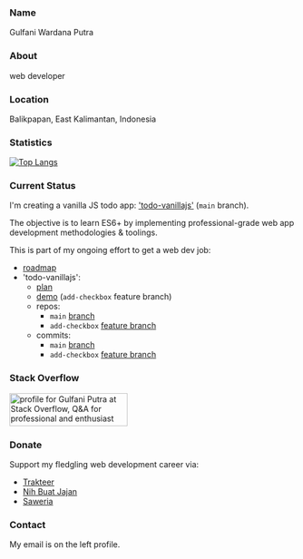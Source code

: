 ### Name

Gulfani Wardana Putra

### About

web developer

### Location

Balikpapan, East Kalimantan, Indonesia

### Statistics

[![Top Langs](https://github-readme-stats.vercel.app/api/top-langs/?username=gulfaniputra)](https://github.com/anuraghazra/github-readme-stats)

### Current Status

I'm creating a vanilla JS todo app: ['todo-vanillajs'](https://github.com/gulfaniputra/todo-vanillajs) (`main` branch). 

The objective is to learn ES6+ by implementing professional-grade web app development methodologies & toolings.

This is part of my ongoing effort to get a web dev job:

- [roadmap](https://gist.github.com/gulfaniputra/75b6b13f6d25b6aafd7cbcb236ab35da)
- 'todo-vanillajs':
  - [plan](https://gist.github.com/gulfaniputra/1ae2b68115cf8df5a614dbfe42e85ed6)
  - [demo](https://gulfaniputra.github.io/todo-vanillajs/) (`add-checkbox` feature branch)
  - repos:
    - `main` [branch](https://github.com/gulfaniputra/todo-vanillajs)
    - `add-checkbox` [feature branch](https://github.com/gulfaniputra/todo-vanillajs/tree/add-checkbox)
  - commits:
    - `main` [branch](https://github.com/gulfaniputra/todo-vanillajs/commits/main)
    - `add-checkbox` [feature branch](https://github.com/gulfaniputra/todo-vanillajs/commits/add-checkbox)

### Stack Overflow

<a href="https://stackoverflow.com/users/22807518/gulfani-putra"><img src="https://stackoverflow.com/users/flair/22807518.png" width="208" height="58" alt="profile for Gulfani Putra at Stack Overflow, Q&amp;A for professional and enthusiast programmers" title="profile for Gulfani Putra at Stack Overflow, Q&amp;A for professional and enthusiast programmers"></a>

### Donate

Support my fledgling web development career via:

- [Trakteer](https://trakteer.id/gulfaniputra)
- [Nih Buat Jajan](https://www.nihbuatjajan.com/gulfaniputra)
- [Saweria](https://saweria.co/gulfaniputra)

### Contact

My email is on the left profile.
